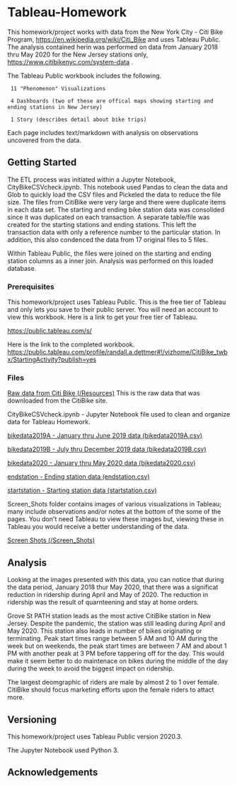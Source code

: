 # Tableau-Homework

This homework/project works with data from the New York City - Citi Bike Program, https://en.wikipedia.org/wiki/Citi_Bike and uses Tableau Public. 
The analysis contained herin was performed on data from January 2018 thru May 2020 for the New Jersey stations only, https://www.citibikenyc.com/system-data .

The Tableau Public workbook includes the following.

	 11 "Phenomenon" Visualizations
	 
	 4 Dashboards (two of these are offical maps showing starting and ending stations in New Jersey)
	  
	 1 Story (describes detail about bike trips)
	 
Each page includes text/markdown with analysis on observations uncovered from the data.

## Getting Started
The ETL process was initiated within a Jupyter Notebook, CityBikeCSVcheck.ipynb.
This notebook used Pandas to clean the data and Glob to quickly load the CSV files and Pickeled the data to reduce the file size. The files from CitiBike were very large and there were duplicate items in each data set. The starting and ending bike station data was consolided since it was duplicated on each transaction. A separate table/file was created for the starting stations and ending stations. This left the transaction data with only a reference number to the particular station. In addition, this also condenced the data from 17 original files to 5 files.

Within Tableau Public, the files were joined on the starting and ending station columns as a inner join. Analysis was performed on this loaded database.

### Prerequisites

This homework/project uses Tableau Public. This is the free tier of Tableau and only lets you save to their public server. You will need an account to view this workbook. Here is a link to get your free tier of Tableau.

https://public.tableau.com/s/

Here is the link to the completed workbook.
https://public.tableau.com/profile/randall.a.dettmer#!/vizhome/CitiBike_twbx/StartingActivity?publish=yes

### Files

[Raw data from Citi Bike (/Resources)](/Resources)
This is the raw data that was downloaded from the CitiBike site.

CityBikeCSVcheck.ipynb - Jupyter Notebook file used to clean and organize data for Tableau Homework.

[bikedata2019A - January thru June 2019 data (bikedata2019A.csv)](bikedata2019A.csv)

[bikedata2019B - July thru December 2019 data (bikedata2019B.csv)](bikedata2019B.csv)

[bikedata2020 - January thru May 2020 data (bikedata2020.csv)](bikedata22020.csv)

[endstation - Ending station data (endstation.csv)](endstation.csv)

[startstation - Starting station data (startstation.csv)](startstation.csv)

Screen_Shots folder contains images of various visualizations in Tableau; many include observations and/or notes at the bottom of the some of the pages. You don't need Tableau to view these images but, viewing these in Tableau you would receive a better understanding of the data.

[Screen Shots (/Screen_Shots)](/Screen_Shots)

## Analysis

Looking at the images presented with this data, you can notice that during the data period, January 2018 thur May 2020, that there was a significat reduction in ridership during April and May of 2020. The reduction in ridership was the result of quarnteening and stay at home orders.

Grove St PATH station leads as the most active CitiBike station in New Jersey. Despite the pandemic, the station was still leading during April and May 2020. This station also leads in number of bikes originating or terminating. Peak start times range between 5 AM and 10 AM during the week but on weekends, the peak start times are between 7 AM and about 1 PM with another peak at 3 PM before tappering off for the day. This would make it seem better to do maintenace on bikes during the middle of the day during the week to avoid the biggest impact on ridership.

The largest deomgraphic of riders are male by almost 2 to 1 over female. CitiBike should focus marketing efforts upon the female riders to attact more.

## Versioning

This homework/project uses Tableau Public version 2020.3.

The Jupyter Notebook used Python 3.

## Acknowledgements



